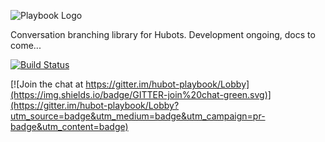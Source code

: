 ![Playbook Logo](https://cloud.githubusercontent.com/assets/1774379/21598936/27e49d9c-d1b9-11e6-9850-e210ddaf7fc9.png)

Conversation branching library for Hubots. Development ongoing, docs to come...

[![Build Status](https://travis-ci.org/timkinnane/hubot-playbook.svg?branch=master)](https://travis-ci.org/timkinnane/hubot-playbook)

[![Join the chat at https://gitter.im/hubot-playbook/Lobby](https://img.shields.io/badge/GITTER-join%20chat-green.svg)](https://gitter.im/hubot-playbook/Lobby?utm_source=badge&utm_medium=badge&utm_campaign=pr-badge&utm_content=badge)
